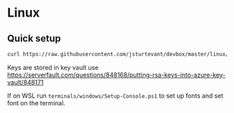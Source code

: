 # Linux

## Quick setup

```bash
curl https://raw.githubusercontent.com/jsturtevant/devbox/master/linux/init.sh | sudo bash
```

Keys are stored in key vault use https://serverfault.com/questions/848168/putting-rsa-keys-into-azure-key-vault/848171

If on WSL  run `terminals/windows/Setup-Console.ps1` to set up fonts and set font on the terminal.
